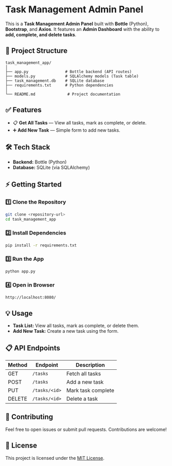 # Task Management Admin Panel

This is a **Task Management Admin Panel** built with **Bottle** (Python), **Bootstrap**, and **Axios**. It features an **Admin Dashboard** with the ability to **add, complete, and delete tasks**.

## 📁 Project Structure

```
task_management_app/
│
├── app.py                # Bottle backend (API routes)
├── models.py             # SQLAlchemy models (Task table)
├── task_management.db    # SQLite database
├── requirements.txt      # Python dependencies
│
└── README.md              # Project documentation
```

## ✅ Features

- 📋 **Get All Tasks** — View all tasks, mark as complete, or delete.
- ➕ **Add New Task** — Simple form to add new tasks.

## 🛠️ Tech Stack

- **Backend:** Bottle (Python)
- **Database:** SQLite (via SQLAlchemy)

## ⚡ Getting Started

### 1️⃣ Clone the Repository

```bash
git clone <repository-url>
cd task_management_app
```

### 2️⃣ Install Dependencies

```bash
pip install -r requirements.txt
```

### 3️⃣ Run the App

```bash
python app.py
```

### 4️⃣ Open in Browser

```
http://localhost:8080/
```

## 💡 Usage

- **Task List:** View all tasks, mark as complete, or delete them.
- **Add New Task:** Create a new task using the form.

## 📋 API Endpoints

| Method | Endpoint      | Description        |
| ------ | ------------- | ------------------ |
| GET    | `/tasks`      | Fetch all tasks    |
| POST   | `/tasks`      | Add a new task     |
| PUT    | `/tasks/<id>` | Mark task complete |
| DELETE | `/tasks/<id>` | Delete a task      |

## 💬 Contributing

Feel free to open issues or submit pull requests. Contributions are welcome!

## 📝 License

This project is licensed under the [MIT License](LICENSE).
